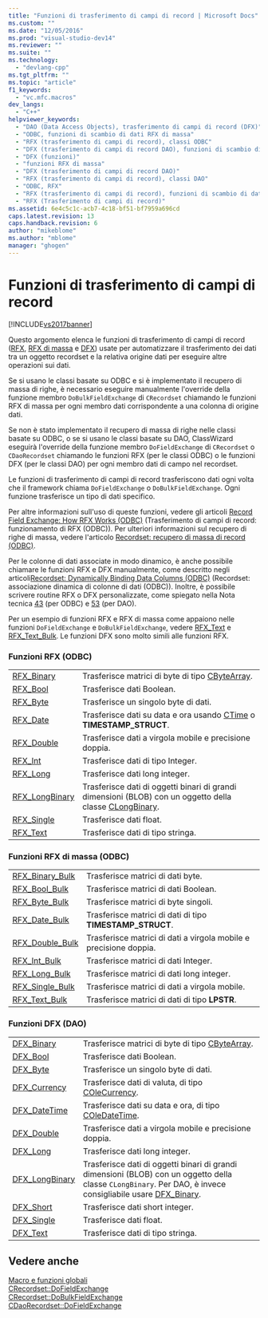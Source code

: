 ```yaml
---
title: "Funzioni di trasferimento di campi di record | Microsoft Docs"
ms.custom: ""
ms.date: "12/05/2016"
ms.prod: "visual-studio-dev14"
ms.reviewer: ""
ms.suite: ""
ms.technology: 
  - "devlang-cpp"
ms.tgt_pltfrm: ""
ms.topic: "article"
f1_keywords: 
  - "vc.mfc.macros"
dev_langs: 
  - "C++"
helpviewer_keywords: 
  - "DAO (Data Access Objects), trasferimento di campi di record (DFX)"
  - "ODBC, funzioni di scambio di dati RFX di massa"
  - "RFX (trasferimento di campi di record), classi ODBC"
  - "DFX (trasferimento di campi di record DAO), funzioni di scambio di dati"
  - "DFX (funzioni)"
  - "funzioni RFX di massa"
  - "DFX (trasferimento di campi di record DAO)"
  - "RFX (trasferimento di campi di record), classi DAO"
  - "ODBC, RFX"
  - "RFX (trasferimento di campi di record), funzioni di scambio di dati"
  - "RFX (Trasferimento di campi di record)"
ms.assetid: 6e4c5c1c-acb7-4c18-bf51-bf7959a696cd
caps.latest.revision: 13
caps.handback.revision: 6
author: "mikeblome"
ms.author: "mblome"
manager: "ghogen"
---
```

# Funzioni di trasferimento di campi di record
[!INCLUDE[vs2017banner](../../assembler/inline/includes/vs2017banner.md)]

Questo argomento elenca le funzioni di trasferimento di campi di record \([RFX](#_mfc_rfx_functions_.28.odbc.29), [RFX di massa](#_mfc_bulk_rfx_functions_.28.odbc.29) e [DFX](#_mfc_dfx_functions_.28.dao.29)\) usate per automatizzare il trasferimento dei dati tra un oggetto recordset e la relativa origine dati per eseguire altre operazioni sui dati.  
  
 Se si usano le classi basate su ODBC e si è implementato il recupero di massa di righe, è necessario eseguire manualmente l'override della funzione membro `DoBulkFieldExchange` di `CRecordset` chiamando le funzioni RFX di massa per ogni membro dati corrispondente a una colonna di origine dati.  
  
 Se non è stato implementato il recupero di massa di righe nelle classi basate su ODBC, o se si usano le classi basate su DAO, ClassWizard eseguirà l'override della funzione membro `DoFieldExchange` di `CRecordset` o `CDaoRecordset` chiamando le funzioni RFX \(per le classi ODBC\) o le funzioni DFX \(per le classi DAO\) per ogni membro dati di campo nel recordset.  
  
 Le funzioni di trasferimento di campi di record trasferiscono dati ogni volta che il framework chiama `DoFieldExchange` o `DoBulkFieldExchange`. Ogni funzione trasferisce un tipo di dati specifico.  
  
 Per altre informazioni sull'uso di queste funzioni, vedere gli articoli [Record Field Exchange: How RFX Works \(ODBC\)](../../data/odbc/record-field-exchange-how-rfx-works.md) \(Trasferimento di campi di record: funzionamento di RFX \(ODBC\)\). Per ulteriori informazioni sul recupero di righe di massa, vedere l'articolo [Recordset: recupero di massa di record \(ODBC\)](../../data/odbc/recordset-fetching-records-in-bulk-odbc.md).  
  
 Per le colonne di dati associate in modo dinamico, è anche possibile chiamare le funzioni RFX e DFX manualmente, come descritto negli articoli[Recordset: Dynamically Binding Data Columns \(ODBC\)](../../data/odbc/recordset-dynamically-binding-data-columns-odbc.md) \(Recordset: associazione dinamica di colonne di dati \(ODBC\)\). Inoltre, è possibile scrivere routine RFX o DFX personalizzate, come spiegato nella Nota tecnica [43](../../mfc/tn043-rfx-routines.md) \(per ODBC\) e [53](../../mfc/tn053-custom-dfx-routines-for-dao-database-classes.md) \(per DAO\).  
  
 Per un esempio di funzioni RFX e RFX di massa come appaiono nelle funzioni `DoFieldExchange` e `DoBulkFieldExchange`, vedere [RFX\_Text](../Topic/RFX_Text.md) e [RFX\_Text\_Bulk](../Topic/RFX_Text_Bulk.md). Le funzioni DFX sono molto simili alle funzioni RFX.  
  
### Funzioni RFX \(ODBC\)  
  
|||  
|-|-|  
|[RFX\_Binary](../Topic/RFX_Binary.md)|Trasferisce matrici di byte di tipo [CByteArray](../../mfc/reference/cbytearray-class.md).|  
|[RFX\_Bool](../Topic/RFX_Bool.md)|Trasferisce dati Boolean.|  
|[RFX\_Byte](../Topic/RFX_Byte.md)|Trasferisce un singolo byte di dati.|  
|[RFX\_Date](../Topic/RFX_Date.md)|Trasferisce dati su data e ora usando [CTime](../../atl-mfc-shared/reference/ctime-class.md) o **TIMESTAMP\_STRUCT**.|  
|[RFX\_Double](../Topic/RFX_Double.md)|Trasferisce dati a virgola mobile e precisione doppia.|  
|[RFX\_Int](../Topic/RFX_Int.md)|Trasferisce dati di tipo Integer.|  
|[RFX\_Long](../Topic/RFX_Long.md)|Trasferisce dati long integer.|  
|[RFX\_LongBinary](../Topic/RFX_LongBinary.md)|Trasferisce dati di oggetti binari di grandi dimensioni \(BLOB\) con un oggetto della classe [CLongBinary](../../mfc/reference/clongbinary-class.md).|  
|[RFX\_Single](../Topic/RFX_Single.md)|Trasferisce dati float.|  
|[RFX\_Text](../Topic/RFX_Text.md)|Trasferisce dati di tipo stringa.|  
  
### Funzioni RFX di massa \(ODBC\)  
  
|||  
|-|-|  
|[RFX\_Binary\_Bulk](../Topic/RFX_Binary_Bulk.md)|Trasferisce matrici di dati byte.|  
|[RFX\_Bool\_Bulk](../Topic/RFX_Bool_Bulk.md)|Trasferisce matrici di dati Boolean.|  
|[RFX\_Byte\_Bulk](../Topic/RFX_Byte_Bulk.md)|Trasferisce matrici di byte singoli.|  
|[RFX\_Date\_Bulk](../Topic/RFX_Date_Bulk.md)|Trasferisce matrici di dati di tipo **TIMESTAMP\_STRUCT**.|  
|[RFX\_Double\_Bulk](../Topic/RFX_Double_Bulk.md)|Trasferisce matrici di dati a virgola mobile e precisione doppia.|  
|[RFX\_Int\_Bulk](../Topic/RFX_Int_Bulk.md)|Trasferisce matrici di dati Integer.|  
|[RFX\_Long\_Bulk](../Topic/RFX_Long_Bulk.md)|Trasferisce matrici di dati long integer.|  
|[RFX\_Single\_Bulk](../Topic/RFX_Single_Bulk.md)|Trasferisce matrici di dati a virgola mobile.|  
|[RFX\_Text\_Bulk](../Topic/RFX_Text_Bulk.md)|Trasferisce matrici di dati di tipo **LPSTR**.|  
  
### Funzioni DFX \(DAO\)  
  
|||  
|-|-|  
|[DFX\_Binary](../Topic/DFX_Binary.md)|Trasferisce matrici di byte di tipo [CByteArray](../../mfc/reference/cbytearray-class.md).|  
|[DFX\_Bool](../Topic/DFX_Bool.md)|Trasferisce dati Boolean.|  
|[DFX\_Byte](../Topic/DFX_Byte.md)|Trasferisce un singolo byte di dati.|  
|[DFX\_Currency](../Topic/DFX_Currency.md)|Trasferisce dati di valuta, di tipo [COleCurrency](../../mfc/reference/colecurrency-class.md).|  
|[DFX\_DateTime](../Topic/DFX_DateTime.md)|Trasferisce dati su data e ora, di tipo [COleDateTime](../../atl-mfc-shared/reference/coledatetime-class.md).|  
|[DFX\_Double](../Topic/DFX_Double.md)|Trasferisce dati a virgola mobile e precisione doppia.|  
|[DFX\_Long](../Topic/DFX_Long.md)|Trasferisce dati long integer.|  
|[DFX\_LongBinary](../Topic/DFX_LongBinary.md)|Trasferisce dati di oggetti binari di grandi dimensioni \(BLOB\) con un oggetto della classe `CLongBinary`. Per DAO, è invece consigliabile usare [DFX\_Binary](../Topic/DFX_Binary.md).|  
|[DFX\_Short](../Topic/DFX_Short.md)|Trasferisce dati short integer.|  
|[DFX\_Single](../Topic/DFX_Single.md)|Trasferisce dati float.|  
|[DFX\_Text](../Topic/DFX_Text.md)|Trasferisce dati di tipo stringa.|  
  
## Vedere anche  
 [Macro e funzioni globali](../../mfc/reference/mfc-macros-and-globals.md)   
 [CRecordset::DoFieldExchange](../Topic/CRecordset::DoFieldExchange.md)   
 [CRecordset::DoBulkFieldExchange](../Topic/CRecordset::DoBulkFieldExchange.md)   
 [CDaoRecordset::DoFieldExchange](../Topic/CDaoRecordset::DoFieldExchange.md)